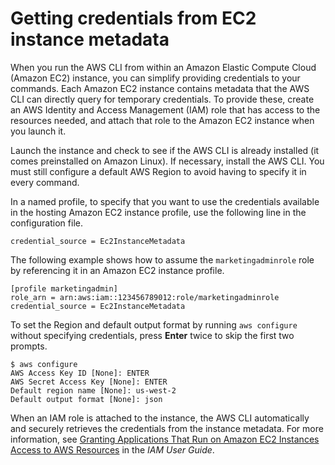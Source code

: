 # Getting credentials from EC2 instance metadata<a name="cli-configure-metadata"></a>

When you run the AWS CLI from within an Amazon Elastic Compute Cloud \(Amazon EC2\) instance, you can simplify providing credentials to your commands\. Each Amazon EC2 instance contains metadata that the AWS CLI can directly query for temporary credentials\. To provide these, create an AWS Identity and Access Management \(IAM\) role that has access to the resources needed, and attach that role to the Amazon EC2 instance when you launch it\.

Launch the instance and check to see if the AWS CLI is already installed \(it comes preinstalled on Amazon Linux\)\. If necessary, install the AWS CLI\. You must still configure a default AWS Region to avoid having to specify it in every command\. 

In a named profile, to specify that you want to use the credentials available in the hosting Amazon EC2 instance profile, use the following line in the configuration file\. 

```
credential_source = Ec2InstanceMetadata 
```

The following example shows how to assume the `marketingadminrole` role by referencing it in an Amazon EC2 instance profile\.

```
[profile marketingadmin]
role_arn = arn:aws:iam::123456789012:role/marketingadminrole
credential_source = Ec2InstanceMetadata
```

To set the Region and default output format by running `aws configure` without specifying credentials, press **Enter** twice to skip the first two prompts\. 

```
$ aws configure
AWS Access Key ID [None]: ENTER
AWS Secret Access Key [None]: ENTER
Default region name [None]: us-west-2
Default output format [None]: json
```

When an IAM role is attached to the instance, the AWS CLI automatically and securely retrieves the credentials from the instance metadata\. For more information, see [Granting Applications That Run on Amazon EC2 Instances Access to AWS Resources](https://docs.aws.amazon.com/IAM/latest/UserGuide/role-usecase-ec2app.html) in the *IAM User Guide*\.